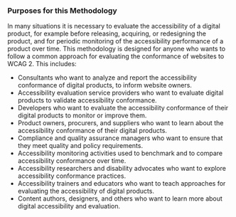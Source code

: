 ### Purposes for this Methodology

In many situations it is necessary to evaluate the accessibility of a digital product, for example before releasing, acquiring, or redesigning the product, and for periodic monitoring of the accessibility performance of a product over time. This methodology is designed for anyone who wants to follow a common approach for evaluating the conformance of websites to WCAG 2. This includes:

*   Consultants who want to analyze and report the accessibility conformance of digital products, to inform website owners.
*   Accessibility evaluation service providers who want to evaluate digital products to validate accessibility conformance.
*   Developers who want to evaluate the accessibility conformance of their digital products to monitor or improve them.
*   Product owners, procurers, and suppliers who want to learn about the accessibility conformance of their digital products.
*   Compliance and quality assurance managers who want to ensure that they meet quality and policy requirements.
*   Accessibility monitoring activities used to benchmark and to compare accessibility conformance over time.
*   Accessibility researchers and disability advocates who want to explore accessibility conformance practices.
*   Accessibility trainers and educators who want to teach approaches for evaluating the accessibility of digital products.
*   Content authors, designers, and others who want to learn more about digital accessibility and evaluation.